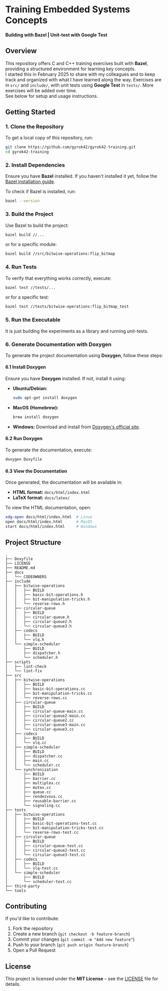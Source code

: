 # **Training Embedded Systems Concepts**
#### Building with Bazel | Unit-test with Google Test
## **Overview**
This repository offers C and C++ training exercises built with **Bazel**, providing a structured environment for learning key concepts.<br>
I started this in February 2025 to share with my colleagues and to keep track and organized with what I have learned along the way.
Exercises are in `src/` and `include/`, with unit tests using **Google Test** in `tests/`. More exercises will be added over time.<br>
See below for setup and usage instructions.

## **Getting Started**

### **1. Clone the Repository**
To get a local copy of this repository, run:

```sh
git clone https://github.com/gyrok42/gyrok42-training.git
cd gyrok42-training
```

### **2. Install Dependencies**
Ensure you have **Bazel** installed. If you haven't installed it yet, follow the [Bazel installation guide](https://bazel.build/install).

To check if Bazel is installed, run:

```sh
bazel --version
```

### **3. Build the Project**
Use Bazel to build the project:

```sh
bazel build //...
```

or for a specific module:

```sh
bazel build //src/bitwise-operations:flip_bitmap
```

### **4. Run Tests**
To verify that everything works correctly, execute:

```sh
bazel test //tests/...
```

or for a specific test:

```sh
bazel test //tests/bitwise-operations:flip_bitmap_test
```

### **5. Run the Executable**
It is just building the experiments as a library and running unit-tests.

### **6. Generate Documentation with Doxygen**
To generate the project documentation using **Doxygen**, follow these steps:

#### **6.1 Install Doxygen**
Ensure you have **Doxygen** installed. If not, install it using:

- **Ubuntu/Debian:**
  ```sh
  sudo apt-get install doxygen
  ```
- **MacOS (Homebrew):**
  ```sh
  brew install doxygen
  ```
- **Windows:**
  Download and install from [Doxygen's official site](https://www.doxygen.nl/download.html).

#### **6.2 Run Doxygen**
To generate the documentation, execute:

```sh
doxygen Doxyfile
```

#### **6.3 View the Documentation**
Once generated, the documentation will be available in:
- **HTML format:** `docs/html/index.html`
- **LaTeX format:** `docs/latex/`

To view the HTML documentation, open:

```sh
xdg-open docs/html/index.html  # Linux
open docs/html/index.html      # MacOS
start docs/html/index.html     # Windows
```

## **Project Structure**

```
.
├── Doxyfile
├── LICENSE
├── README.md
├── docs
│   └── CODEOWNERS
├── include
│   ├── bitwise-operations
│   │   ├── BUILD
│   │   ├── basic-bit-operations.h
│   │   ├── bit-manipulation-tricks.h
│   │   └── reverse-rows.h
│   ├── circular-queue
│   │   ├── BUILD
│   │   ├── circular-queue.h
│   │   ├── circular-queue2.h
│   │   └── circular-queue3.h
│   ├── codecs
│   │   ├── BUILD
│   │   └── vlq.h
│   └── simple-scheduler
│       ├── BUILD
│       ├── dispatcher.h
│       └── scheduler.h
├── scripts
│   ├── lint-check
│   └── lint-fix
├── src
│   ├── bitwise-operations
│   │   ├── BUILD
│   │   ├── basic-bit-operations.cc
│   │   ├── bit-manipulation-tricks.cc
│   │   └── reverse-rows.cc
│   ├── circular-queue
│   │   ├── BUILD
│   │   ├── circular-queue-main.cc
│   │   ├── circular-queue2-main.cc
│   │   ├── circular-queue2.cc
│   │   ├── circular-queue3-main.cc
│   │   └── circular-queue3.cc
│   ├── codecs
│   │   ├── BUILD
│   │   └── vlq.cc
│   ├── simple-scheduler
│   │   ├── BUILD
│   │   ├── dispatcher.cc
│   │   ├── main.cc
│   │   └── scheduler.cc
│   └── synchronization
│       ├── BUILD
│       ├── barrier.cc
│       ├── multiplex.cc
│       ├── mutex.cc
│       ├── queue.cc
│       ├── rendezvous.cc
│       ├── reusable-barrier.cc
│       └── signaling.cc
├── tests
│   ├── bitwise-operations
│   │   ├── BUILD
│   │   ├── basic-bit-operations-test.cc
│   │   ├── bit-manipulation-tricks-test.cc
│   │   └── reverse-rows-test.cc
│   ├── circular-queue
│   │   ├── BUILD
│   │   ├── circular-queue-test.cc
│   │   ├── circular-queue2-test.cc
│   │   └── circular-queue3-test.cc
│   ├── codecs
│   │   ├── BUILD
│   │   └── vlq-test.cc
│   └── simple-scheduler
│       ├── BUILD
│       └── scheduler-test.cc
├── third-party
└── tools
```

## **Contributing**
If you'd like to contribute:

1. Fork the repository
2. Create a new branch (`git checkout -b feature-branch`)
3. Commit your changes (`git commit -m "Add new feature"`)
4. Push to your branch (`git push origin feature-branch`)
5. Open a Pull Request

## **License**
This project is licensed under the **MIT License** – see the [LICENSE](LICENSE) file for details.

